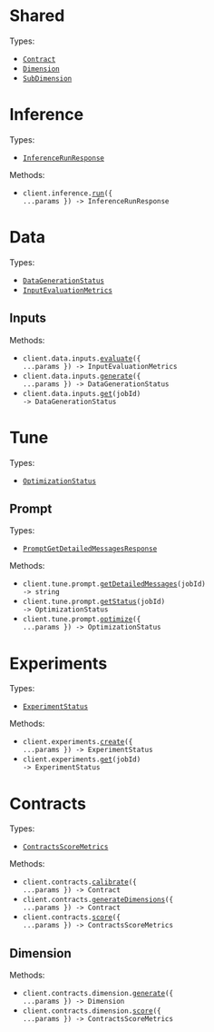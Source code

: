 # Shared

Types:

- <code><a href="./src/resources/shared.ts">Contract</a></code>
- <code><a href="./src/resources/shared.ts">Dimension</a></code>
- <code><a href="./src/resources/shared.ts">SubDimension</a></code>

# Inference

Types:

- <code><a href="./src/resources/inference.ts">InferenceRunResponse</a></code>

Methods:

- <code title="post /inference/run">client.inference.<a href="./src/resources/inference.ts">run</a>({ ...params }) -> InferenceRunResponse</code>

# Data

Types:

- <code><a href="./src/resources/data/data.ts">DataGenerationStatus</a></code>
- <code><a href="./src/resources/data/data.ts">InputEvaluationMetrics</a></code>

## Inputs

Methods:

- <code title="post /data/input/evaluate">client.data.inputs.<a href="./src/resources/data/inputs.ts">evaluate</a>({ ...params }) -> InputEvaluationMetrics</code>
- <code title="post /data/input/generate">client.data.inputs.<a href="./src/resources/data/inputs.ts">generate</a>({ ...params }) -> DataGenerationStatus</code>
- <code title="get /data/input/generate/{job_id}">client.data.inputs.<a href="./src/resources/data/inputs.ts">get</a>(jobId) -> DataGenerationStatus</code>

# Tune

Types:

- <code><a href="./src/resources/tune/tune.ts">OptimizationStatus</a></code>

## Prompt

Types:

- <code><a href="./src/resources/tune/prompt.ts">PromptGetDetailedMessagesResponse</a></code>

Methods:

- <code title="get /tune/prompt/{job_id}/messages">client.tune.prompt.<a href="./src/resources/tune/prompt.ts">getDetailedMessages</a>(jobId) -> string</code>
- <code title="get /tune/prompt/{job_id}">client.tune.prompt.<a href="./src/resources/tune/prompt.ts">getStatus</a>(jobId) -> OptimizationStatus</code>
- <code title="post /tune/prompt">client.tune.prompt.<a href="./src/resources/tune/prompt.ts">optimize</a>({ ...params }) -> OptimizationStatus</code>

# Experiments

Types:

- <code><a href="./src/resources/experiments.ts">ExperimentStatus</a></code>

Methods:

- <code title="post /experiments">client.experiments.<a href="./src/resources/experiments.ts">create</a>({ ...params }) -> ExperimentStatus</code>
- <code title="get /experiments/{job_id}">client.experiments.<a href="./src/resources/experiments.ts">get</a>(jobId) -> ExperimentStatus</code>

# Contracts

Types:

- <code><a href="./src/resources/contracts/contracts.ts">ContractsScoreMetrics</a></code>

Methods:

- <code title="post /contracts/calibrate">client.contracts.<a href="./src/resources/contracts/contracts.ts">calibrate</a>({ ...params }) -> Contract</code>
- <code title="post /contracts/generate_dimensions">client.contracts.<a href="./src/resources/contracts/contracts.ts">generateDimensions</a>({ ...params }) -> Contract</code>
- <code title="post /contracts/score">client.contracts.<a href="./src/resources/contracts/contracts.ts">score</a>({ ...params }) -> ContractsScoreMetrics</code>

## Dimension

Methods:

- <code title="post /contracts/dimensions/generate">client.contracts.dimension.<a href="./src/resources/contracts/dimension.ts">generate</a>({ ...params }) -> Dimension</code>
- <code title="post /contracts/dimensions/score">client.contracts.dimension.<a href="./src/resources/contracts/dimension.ts">score</a>({ ...params }) -> ContractsScoreMetrics</code>
